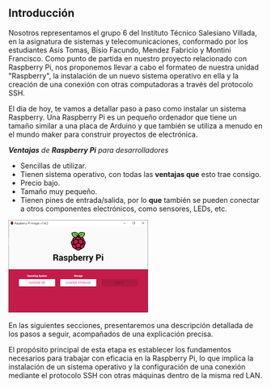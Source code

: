 ## Introducción
Nosotros representamos el grupo 6 del Instituto Técnico Salesiano Villada, en la asignatura de sistemas y telecomunicaciones, conformado por los estudiantes Asis Tomas, Bisio Facundo, Mendez Fabricio y Montini Francisco. Como punto de partida en nuestro proyecto relacionado con Raspberry Pi, nos proponemos llevar a cabo el formateo de nuestra unidad "Raspberry", la instalación de un nuevo sistema operativo en ella y la creación de una conexión con otras computadoras a través del protocolo SSH.

El dia de hoy, te vamos a detallar paso a paso como instalar un sistema Raspberry.
Una Raspberry Pi es un pequeño ordenador que tiene un tamaño similar a una placa de Arduino y que también se utiliza a menudo en el mundo maker para construir proyectos de electrónica.

***Ventajas** de **Raspberry Pi** para desarrolladores*

- Sencillas de utilizar.
- Tienen sistema operativo, con todas las **ventajas que** esto trae consigo.
- Precio bajo.
- Tamaño muy pequeño.
- Tienen pines de entrada/salida, por lo **que** también se pueden conectar a otros componentes electrónicos, como sensores, LEDs, etc.

![Pasted%20image%2020230918101148.png](/Img/Pasted%20image%2020230918101148.png)

En las siguientes secciones, presentaremos una descripción detallada de los pasos a seguir, acompañados de una explicación precisa.

El propósito principal de esta etapa es establecer los fundamentos necesarios para trabajar con eficacia en la Raspberry Pi, lo que implica la instalación de un sistema operativo y la configuración de una conexión mediante el protocolo SSH con otras máquinas dentro de la misma red LAN.